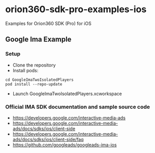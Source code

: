 # orion360-sdk-pro-examples-ios
Examples for Orion360 SDK (Pro) for iOS

## Google Ima Example

### Setup

- Clone the repository
- Install pods:
```
cd GoogleImaTwoIsolatedPlayers
pod install --repo-update
```
- Launch GoogleImaTwoIsolatedPlayers.xcworkspace

### Official IMA SDK documentation and sample source code
- https://developers.google.com/interactive-media-ads
- https://developers.google.com/interactive-media-ads/docs/sdks/ios/client-side
- https://developers.google.com/interactive-media-ads/docs/sdks/ios/client-side/faq
- https://github.com/googleads/googleads-ima-ios